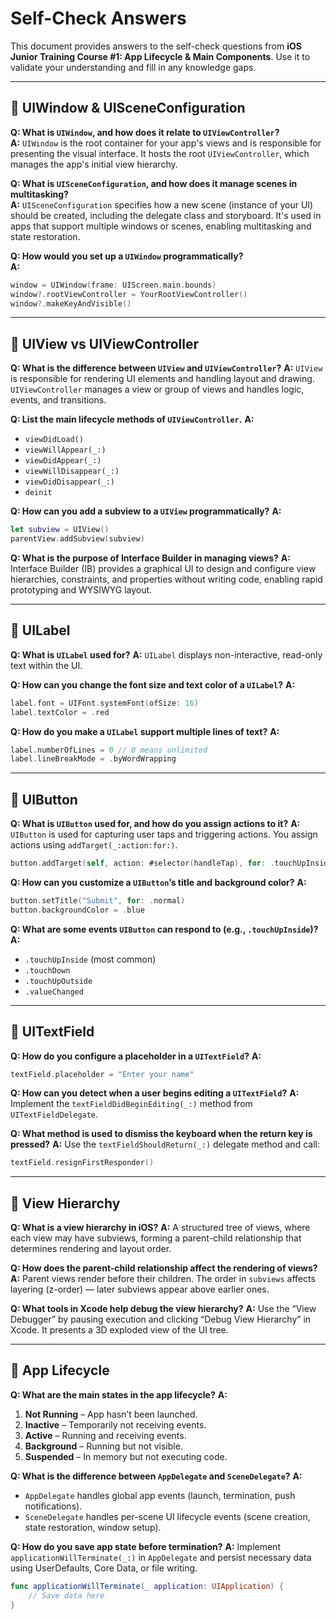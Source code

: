 # Self-Check Answers

This document provides answers to the self-check questions from **iOS Junior Training Course #1: App Lifecycle & Main Components**. Use it to validate your understanding and fill in any knowledge gaps.

---

## 📌 UIWindow & UISceneConfiguration

**Q: What is `UIWindow`, and how does it relate to `UIViewController`?**  
**A:** `UIWindow` is the root container for your app's views and is responsible for presenting the visual interface. It hosts the root `UIViewController`, which manages the app's initial view hierarchy.

**Q: What is `UISceneConfiguration`, and how does it manage scenes in multitasking?**  
**A:** `UISceneConfiguration` specifies how a new scene (instance of your UI) should be created, including the delegate class and storyboard. It's used in apps that support multiple windows or scenes, enabling multitasking and state restoration.

**Q: How would you set up a `UIWindow` programmatically?**  
**A:**  
```swift
window = UIWindow(frame: UIScreen.main.bounds)
window?.rootViewController = YourRootViewController()
window?.makeKeyAndVisible()
````

---

## 📌 UIView vs UIViewController

**Q: What is the difference between `UIView` and `UIViewController`?**
**A:** `UIView` is responsible for rendering UI elements and handling layout and drawing. `UIViewController` manages a view or group of views and handles logic, events, and transitions.

**Q: List the main lifecycle methods of `UIViewController`.**
**A:**

* `viewDidLoad()`
* `viewWillAppear(_:)`
* `viewDidAppear(_:)`
* `viewWillDisappear(_:)`
* `viewDidDisappear(_:)`
* `deinit`

**Q: How can you add a subview to a `UIView` programmatically?**
**A:**

```swift
let subview = UIView()
parentView.addSubview(subview)
```

**Q: What is the purpose of Interface Builder in managing views?**
**A:** Interface Builder (IB) provides a graphical UI to design and configure view hierarchies, constraints, and properties without writing code, enabling rapid prototyping and WYSIWYG layout.

---

## 📌 UILabel

**Q: What is `UILabel` used for?**
**A:** `UILabel` displays non-interactive, read-only text within the UI.

**Q: How can you change the font size and text color of a `UILabel`?**
**A:**

```swift
label.font = UIFont.systemFont(ofSize: 16)
label.textColor = .red
```

**Q: How do you make a `UILabel` support multiple lines of text?**
**A:**

```swift
label.numberOfLines = 0 // 0 means unlimited
label.lineBreakMode = .byWordWrapping
```

---

## 📌 UIButton

**Q: What is `UIButton` used for, and how do you assign actions to it?**
**A:** `UIButton` is used for capturing user taps and triggering actions. You assign actions using `addTarget(_:action:for:)`.

```swift
button.addTarget(self, action: #selector(handleTap), for: .touchUpInside)
```

**Q: How can you customize a `UIButton`’s title and background color?**
**A:**

```swift
button.setTitle("Submit", for: .normal)
button.backgroundColor = .blue
```

**Q: What are some events `UIButton` can respond to (e.g., `.touchUpInside`)?**
**A:**

* `.touchUpInside` (most common)
* `.touchDown`
* `.touchUpOutside`
* `.valueChanged`

---

## 📌 UITextField

**Q: How do you configure a placeholder in a `UITextField`?**
**A:**

```swift
textField.placeholder = "Enter your name"
```

**Q: How can you detect when a user begins editing a `UITextField`?**
**A:** Implement the `textFieldDidBeginEditing(_:)` method from `UITextFieldDelegate`.

**Q: What method is used to dismiss the keyboard when the return key is pressed?**
**A:** Use the `textFieldShouldReturn(_:)` delegate method and call:

```swift
textField.resignFirstResponder()
```

---

## 📌 View Hierarchy

**Q: What is a view hierarchy in iOS?**
**A:** A structured tree of views, where each view may have subviews, forming a parent-child relationship that determines rendering and layout order.

**Q: How does the parent-child relationship affect the rendering of views?**
**A:** Parent views render before their children. The order in `subviews` affects layering (z-order) — later subviews appear above earlier ones.

**Q: What tools in Xcode help debug the view hierarchy?**
**A:** Use the “View Debugger” by pausing execution and clicking “Debug View Hierarchy” in Xcode. It presents a 3D exploded view of the UI tree.

---

## 📌 App Lifecycle

**Q: What are the main states in the app lifecycle?**
**A:**

1. **Not Running** – App hasn’t been launched.
2. **Inactive** – Temporarily not receiving events.
3. **Active** – Running and receiving events.
4. **Background** – Running but not visible.
5. **Suspended** – In memory but not executing code.

**Q: What is the difference between `AppDelegate` and `SceneDelegate`?**
**A:**

* `AppDelegate` handles global app events (launch, termination, push notifications).
* `SceneDelegate` handles per-scene UI lifecycle events (scene creation, state restoration, window setup).

**Q: How do you save app state before termination?**
**A:** Implement `applicationWillTerminate(_:)` in `AppDelegate` and persist necessary data using UserDefaults, Core Data, or file writing.

```swift
func applicationWillTerminate(_ application: UIApplication) {
    // Save data here
}
```

